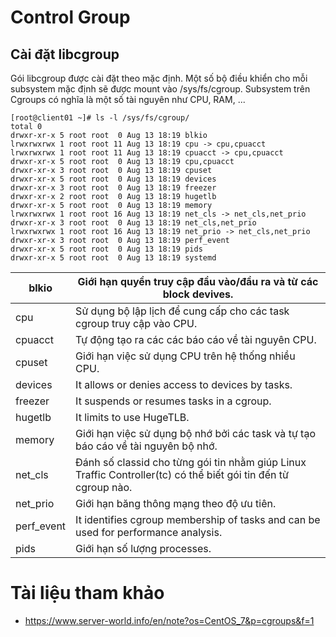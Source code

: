 # Control Group
## Cài đặt libcgroup
Gói libcgroup được cài đặt theo mặc định. Một số bộ điều khiển cho mỗi subsystem mặc định sẽ được mount vào /sys/fs/cgroup. Subsystem trên Cgroups có nghĩa là một số tài nguyên như CPU, RAM, ...
```
[root@client01 ~]# ls -l /sys/fs/cgroup/
total 0
drwxr-xr-x 5 root root  0 Aug 13 18:19 blkio
lrwxrwxrwx 1 root root 11 Aug 13 18:19 cpu -> cpu,cpuacct
lrwxrwxrwx 1 root root 11 Aug 13 18:19 cpuacct -> cpu,cpuacct
drwxr-xr-x 5 root root  0 Aug 13 18:19 cpu,cpuacct
drwxr-xr-x 3 root root  0 Aug 13 18:19 cpuset
drwxr-xr-x 5 root root  0 Aug 13 18:19 devices
drwxr-xr-x 3 root root  0 Aug 13 18:19 freezer
drwxr-xr-x 2 root root  0 Aug 13 18:19 hugetlb
drwxr-xr-x 5 root root  0 Aug 13 18:19 memory
lrwxrwxrwx 1 root root 16 Aug 13 18:19 net_cls -> net_cls,net_prio
drwxr-xr-x 3 root root  0 Aug 13 18:19 net_cls,net_prio
lrwxrwxrwx 1 root root 16 Aug 13 18:19 net_prio -> net_cls,net_prio
drwxr-xr-x 3 root root  0 Aug 13 18:19 perf_event
drwxr-xr-x 5 root root  0 Aug 13 18:19 pids
drwxr-xr-x 5 root root  0 Aug 13 18:19 systemd
```
|blkio|	Giới hạn quyền truy cập đầu vào/đầu ra và từ các block devives.|
|-------|------------|
|cpu|	Sử dụng bộ lập lịch để cung cấp cho các task cgroup truy cập vào CPU.|
|cpuacct|	Tự động tạo ra các các báo cáo về tài nguyên CPU.|
|cpuset|	Giới hạn việc sử dụng CPU trên hệ thống nhiều CPU.|
|devices|	It allows or denies access to devices by tasks.|
|freezer|	It suspends or resumes tasks in a cgroup.|
|hugetlb|	It limits to use HugeTLB.|
|memory|	Giới hạn việc sử dụng bộ nhớ bởi các task và tự tạo báo cáo về tài nguyên bộ nhớ.|
|net_cls|	Đánh số classid cho từng gói tin nhằm giúp Linux Traffic Controller(tc) có thể biết gói tin đến từ cgroup nào.|
|net_prio|	Giới hạn băng thông mạng theo độ ưu tiên.|
|perf_event|	It identifies cgroup membership of tasks and can be used for performance analysis.|
|pids|	Giới hạn số lượng processes.|

# Tài liệu tham khảo 
- https://www.server-world.info/en/note?os=CentOS_7&p=cgroups&f=1
